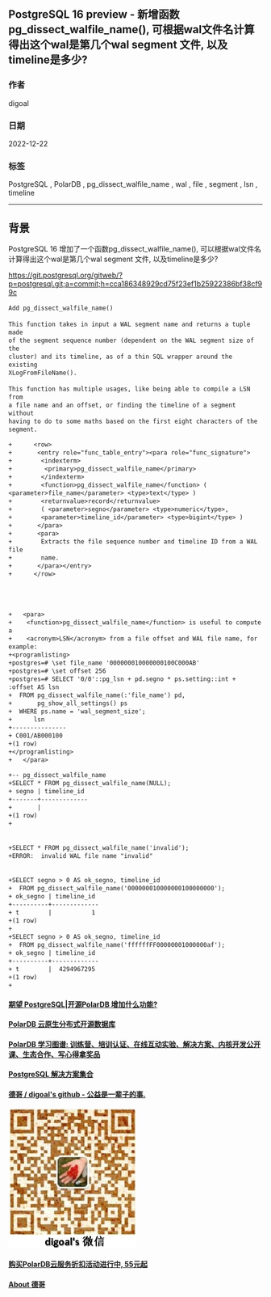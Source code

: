 ## PostgreSQL 16 preview - 新增函数pg_dissect_walfile_name(), 可根据wal文件名计算得出这个wal是第几个wal segment 文件, 以及timeline是多少?     
              
### 作者              
digoal              
              
### 日期              
2022-12-22           
              
### 标签              
PostgreSQL , PolarDB , pg_dissect_walfile_name , wal , file , segment , lsn , timeline             
              
----              
              
## 背景    
PostgreSQL 16 增加了一个函数pg_dissect_walfile_name(), 可以根据wal文件名计算得出这个wal是第几个wal segment 文件, 以及timeline是多少?     
  
  
https://git.postgresql.org/gitweb/?p=postgresql.git;a=commit;h=cca186348929cd75f23ef1b25922386bf38cf99c  
  
```  
Add pg_dissect_walfile_name()  
  
This function takes in input a WAL segment name and returns a tuple made  
of the segment sequence number (dependent on the WAL segment size of the  
cluster) and its timeline, as of a thin SQL wrapper around the existing  
XLogFromFileName().  
  
This function has multiple usages, like being able to compile a LSN from  
a file name and an offset, or finding the timeline of a segment without  
having to do to some maths based on the first eight characters of the  
segment.  
```  
  
```  
+      <row>  
+       <entry role="func_table_entry"><para role="func_signature">  
+        <indexterm>  
+         <primary>pg_dissect_walfile_name</primary>  
+        </indexterm>  
+        <function>pg_dissect_walfile_name</function> ( <parameter>file_name</parameter> <type>text</type> )  
+        <returnvalue>record</returnvalue>  
+        ( <parameter>segno</parameter> <type>numeric</type>,  
+        <parameter>timeline_id</parameter> <type>bigint</type> )  
+       </para>  
+       <para>  
+        Extracts the file sequence number and timeline ID from a WAL file  
+        name.  
+       </para></entry>  
+      </row>  
  
  
  
  
+   <para>  
+    <function>pg_dissect_walfile_name</function> is useful to compute a  
+    <acronym>LSN</acronym> from a file offset and WAL file name, for example:  
+<programlisting>  
+postgres=# \set file_name '000000010000000100C000AB'  
+postgres=# \set offset 256  
+postgres=# SELECT '0/0'::pg_lsn + pd.segno * ps.setting::int + :offset AS lsn  
+  FROM pg_dissect_walfile_name(:'file_name') pd,  
+       pg_show_all_settings() ps  
+  WHERE ps.name = 'wal_segment_size';  
+      lsn  
+---------------  
+ C001/AB000100  
+(1 row)  
+</programlisting>  
+   </para>  
```  
  
  
  
```  
+-- pg_dissect_walfile_name  
+SELECT * FROM pg_dissect_walfile_name(NULL);  
+ segno | timeline_id   
+-------+-------------  
+       |              
+(1 row)  
+  
  
  
+SELECT * FROM pg_dissect_walfile_name('invalid');  
+ERROR:  invalid WAL file name "invalid"  
  
  
+SELECT segno > 0 AS ok_segno, timeline_id  
+  FROM pg_dissect_walfile_name('000000010000000100000000');  
+ ok_segno | timeline_id   
+----------+-------------  
+ t        |           1  
+(1 row)  
+  
+SELECT segno > 0 AS ok_segno, timeline_id  
+  FROM pg_dissect_walfile_name('ffffffFF00000001000000af');  
+ ok_segno | timeline_id   
+----------+-------------  
+ t        |  4294967295  
+(1 row)  
+  
```  
  
  
#### [期望 PostgreSQL|开源PolarDB 增加什么功能?](https://github.com/digoal/blog/issues/76 "269ac3d1c492e938c0191101c7238216")
  
  
#### [PolarDB 云原生分布式开源数据库](https://github.com/ApsaraDB "57258f76c37864c6e6d23383d05714ea")
  
  
#### [PolarDB 学习图谱: 训练营、培训认证、在线互动实验、解决方案、内核开发公开课、生态合作、写心得拿奖品](https://www.aliyun.com/database/openpolardb/activity "8642f60e04ed0c814bf9cb9677976bd4")
  
  
#### [PostgreSQL 解决方案集合](../201706/20170601_02.md "40cff096e9ed7122c512b35d8561d9c8")
  
  
#### [德哥 / digoal's github - 公益是一辈子的事.](https://github.com/digoal/blog/blob/master/README.md "22709685feb7cab07d30f30387f0a9ae")
  
  
![digoal's wechat](../pic/digoal_weixin.jpg "f7ad92eeba24523fd47a6e1a0e691b59")
  
  
#### [购买PolarDB云服务折扣活动进行中, 55元起](https://www.aliyun.com/activity/new/polardb-yunparter?userCode=bsb3t4al "e0495c413bedacabb75ff1e880be465a")
  
  
#### [About 德哥](https://github.com/digoal/blog/blob/master/me/readme.md "a37735981e7704886ffd590565582dd0")
  
